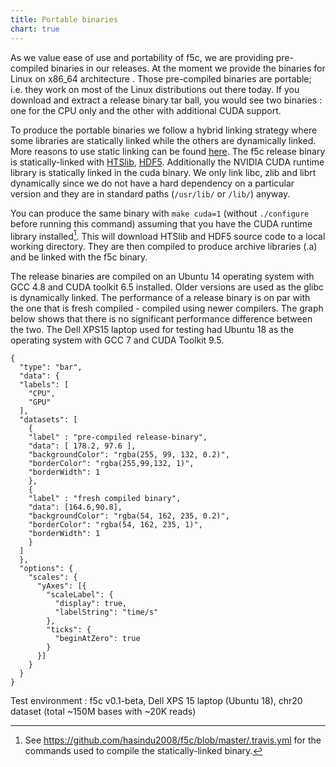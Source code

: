 ```yaml
---
title: Portable binaries
chart: true
---
```


As we value ease of use and portability of f5c, we are providing pre-compiled binaries in our releases. At the moment we provide the binaries for Linux on x86_64 architecture . Those pre-compiled binaries are portable; i.e. they work on most of the Linux distributions out there today. If you download and extract a release binary tar ball, you would see two binaries : one for the CPU only and the other with additional CUDA support.

To produce the portable binaries we follow a hybrid linking strategy where some libraries are statically linked while the others are dynamically linked. More reasons to use static linking can be found [here](http://lh3.github.io/2014/07/12/about-static-linking). The f5c release binary is statically-linked with [HTSlib](https://github.com/samtools/htslib), [HDF5](https://www.hdfgroup.org/solutions/hdf5). Additionally the NVIDIA CUDA runtime library is statically linked in the cuda binary. We only link libc, zlib and librt dynamically since we do not have a hard dependency on a particular version and they are in standard paths (`/usr/lib/` or `/lib/`) anyway.

You can produce the same binary with `make cuda=1` (without `./configure` before running this command) assuming that you have the CUDA runtime library installed[^1]. This will download HTSlib and HDF5 source code to a local working directory. They are then compiled to produce archive libraries (.a) and be linked with the f5c binary.

The release binaries are compiled on an Ubuntu 14 operating system with GCC 4.8 and CUDA toolkit 6.5 installed. Older versions are used as the glibc is dynamically linked. The performance of a release binary is on par with the one that is fresh compiled - compiled using newer compilers. The graph below shows that there is no significant performance difference between the two. The Dell XPS15 laptop used for testing had Ubuntu 18 as the operating system with GCC 7 and CUDA Toolkit 9.5.

```chart
{
  "type": "bar",
  "data": {
  "labels": [
    "CPU",
    "GPU"
  ],
  "datasets": [
    {
    "label" : "pre-compiled release-binary",  
    "data": [ 178.2, 97.6 ],
    "backgroundColor": "rgba(255, 99, 132, 0.2)",
    "borderColor": "rgba(255,99,132, 1)",
    "borderWidth": 1
    },
    {
    "label" : "fresh compiled binary",
    "data": [164.6,90.8],
    "backgroundColor": "rgba(54, 162, 235, 0.2)",
    "borderColor": "rgba(54, 162, 235, 1)",
    "borderWidth": 1      
    }
  ]
  },
  "options": {
    "scales": {
      "yAxes": [{
        "scaleLabel": {
          "display": true,
          "labelString": "time/s"
        },
        "ticks": {
          "beginAtZero": true
        }
      }]
    }
  }
}

```

Test environment : f5c v0.1-beta, Dell XPS 15 laptop (Ubuntu 18), chr20 dataset (total ~150M bases with ~20K reads)


[^1]: See <https://github.com/hasindu2008/f5c/blob/master/.travis.yml> for the commands used to compile the statically-linked binary.
